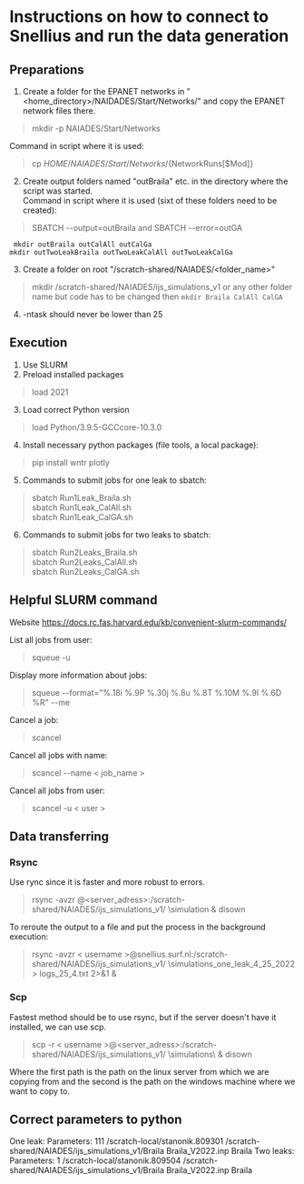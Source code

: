 # Instructions on how to connect to Snellius and run the data generation


## Preparations
1. Create a folder for the EPANET networks in "<home_directory>/NAIDADES/Start/Networks/" and copy the EPANET network files there.
>  mkdir -p NAIADES/Start/Networks

Command in script where it is used:
>  cp $HOME/NAIADES/Start/Networks/${NetworkRuns[$Mod]}
  
2. Create output folders named "outBraila" etc. in the directory where the script was started.    
Command in script where it is used (sixt of these folders need to be created):
> SBATCH --output=outBraila and SBATCH --error=outGA
 
` mkdir outBraila outCalAll outCalGa`   
`mkdir outTwoLeakBraila outTwoLeakCalAll outTwoLeakCalGa`

3. Create a folder on root "/scratch-shared/NAIADES/<folder_name>"
> mkdir /scratch-shared/NAIADES/ijs_simulations_v1 or any other folder name but code has to be changed then
`mkdir Braila CalAll CalGA`
4. -ntask should never be lower than 25


## Execution
1. Use SLURM
2. Preload installed packages 
> load 2021
3. Load correct Python version
> load Python/3.9.5-GCCcore-10.3.0
4. Install necessary python packages (file tools, a local package):   
> pip install wntr plotly
5. Commands to submit jobs for one leak to sbatch:
> sbatch Run1Leak_Braila.sh  
> sbatch Run1Leak_CalAll.sh  
> sbatch Run1Leak_CalGA.sh
6. Commands to submit jobs for two leaks to sbatch:
> sbatch Run2Leaks_Braila.sh  
> sbatch Run2Leaks_CalAll.sh  
> sbatch Run2Leaks_CalGA.sh


## Helpful SLURM command
Website https://docs.rc.fas.harvard.edu/kb/convenient-slurm-commands/

List all jobs from user:
>squeue -u <user>

Display more information about jobs:
> squeue --format="%.18i %.9P %.30j %.8u %.8T %.10M %.9l %.6D %R" --me

Cancel a job:
>scancel <process id>

Cancel all jobs with name:
> scancel --name < job_name >

Cancel all jobs from user:
> scancel -u < user >


## Data transferring

### Rsync
Use rync since it is faster and more robust to errors.
> rsync -avzr <username>@<server_adress>:/scratch-shared/NAIADES/ijs_simulations_v1/ \simulation & disown

To reroute the output to a file and put the process in the background execution:
> rsync -avzr < username >@snellius.surf.nl:/scratch-shared/NAIADES/ijs_simulations_v1/ \simulations_one_leak_4_25_2022 > logs_25_4.txt 2>&1 &

### Scp
Fastest method should be to use rsync, but if the server doesn't have it installed, we can use scp.
> scp -r  < username >@<server_adress>:/scratch-shared/NAIADES/ijs_simulations_v1/ \simulations\ & disown

Where the first path is the path on the linux server from which we are copying from and the second is the 
path on the windows machine where we want to copy to.

## Correct parameters to python

One leak:
Parameters: 111 /scratch-local/stanonik.809301 /scratch-shared/NAIADES/ijs_simulations_v1/Braila Braila_V2022.inp Braila
Two leaks:
Parameters: 1 /scratch-local/stanonik.809504 /scratch-shared/NAIADES/ijs_simulations_v1/Braila Braila_V2022.inp Braila


